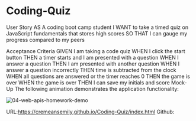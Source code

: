 # Coding-Quiz
User Story
AS A coding boot camp student
I WANT to take a timed quiz on JavaScript fundamentals that stores high scores
SO THAT I can gauge my progress compared to my peers

Acceptance Criteria
GIVEN I am taking a code quiz
WHEN I click the start button
THEN a timer starts and I am presented with a question
WHEN I answer a question
THEN I am presented with another question
WHEN I answer a question incorrectly
THEN time is subtracted from the clock
WHEN all questions are answered or the timer reaches 0
THEN the game is over
WHEN the game is over
THEN I can save my initials and score
Mock-Up
The following animation demonstrates the application functionality:


![04-web-apis-homework-demo](https://user-images.githubusercontent.com/78656766/111928495-2709b680-8a8a-11eb-8b51-d7f3a1dbdec8.gif)

URL:https://cremeansemily.github.io/Coding-Quiz/index.html
Github:
